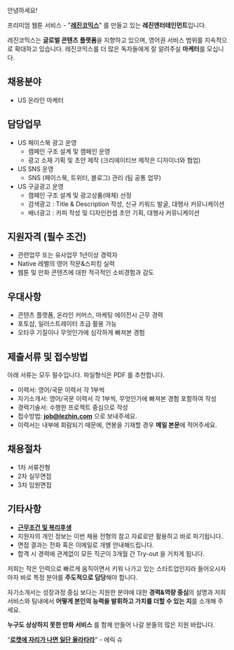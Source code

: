 안녕하세요!

프리미엄 웹툰 서비스 - "**[레진코믹스](http://www.lezhin.com)**" 를 만들고 있는 **레진엔터테인먼트**입니다.

레진코믹스는 **글로벌 콘텐츠 플랫폼**을 지향하고 있으며, 영어권 서비스 범위를 지속적으로 확대하고 있습니다. 
레진코믹스를 더 많은 독자들에게 잘 알려주실 **마케터**를 모십니다.
 

## 채용분야 

- US 온라인 마케터 


## 담당업무

- US 페이스북 광고 운영
  - 캠페인 구조 설계 및 캠페인 운영
  - 광고 소재 기획 및 초안 제작 (크리에이티브 제작은 디자이너와 협업)
- US SNS 운영
  - SNS (페이스북, 트위터, 블로그) 관리 (팀 공통 업무)
- US 구글광고 운영
  - 캠페인 구조 설계 및 광고상품(매체) 선정
  - 검색광고 : Title & Description 작성, 신규 키워드 발굴, 대행사 커뮤니케이션
  - 배너광고 : 카피 작성 및 디자인컨셉 초안 기획, 대행사 커뮤니케이션


## 지원자격 (필수 조건)

- 관련업무 또는 유사업무 1년이상 경력자 
- Native 레벨의 영어 작문&스피킹 실력
- 웹툰 및 만화 콘텐츠에 대한 적극적인 소비경험과 감도 


## 우대사항

- 콘텐츠 플랫폼, 온라인 커머스, 마케팅 에이전시 근무 경력
- 포토샵, 일러스트레이터 초급 활용 가능
- 오타쿠 기질이나 무엇인가에 심각하게 빠져본 경험


## 제출서류 및 접수방법

아래 서류는 모두 필수입니다. 파일형식은 PDF 를 추천합니다.

- 이력서: 영어/국문 이력서 각 1부씩
- 자기소개서: 영어/국문 이력서 각 1부씩, 무엇인가에 빠져본 경험 포함하여 작성
- 경력기술서: 수행한 프로젝트 중심으로 작성
- 접수방법: **job@lezhin.com** 으로 보내주세요.
- 이력서는 내부에 회람되기 때문에, 연봉을 기재할 경우 **메일 본문**에 적어주세요.


## 채용절차 

- 1차 서류전형
- 2차 실무면접 
- 3차 임원면접 


## 기타사항 
- [**근무조건 및 복리후생**](https://github.com/lezhin/apply/blob/master/README.md)
- 지원자의 개인 정보는 이번 채용 전형의 참고 자료로만 활용하고 바로 파기됩니다.
- 면접 결과는 전화 혹은 이메일로 개별 안내해드립니다.
- 합격 시 경력에 관계없이 모든 직군이 3개월 간 Try-out 을 거치게 됩니다. 


저희는 작은 인력으로 빠르게 움직이면서 키워 나가고 있는 스타트업인지라 들어오시자마자 바로 특정 분야를 **주도적으로 담당**해야 합니다. 

자기소개서는 성장과정 중심 보다는 지원한 분야에 대한 **경력&역량 중심**의 설명과 저희 서비스와 팀내에서 **어떻게 본인의 능력을 발휘하고 가치를 더할 수 있는 지**를 소개해 주세요.

**누구도 상상하지 못한 만화 서비스** 를 함께 만들어 나갈 분들의 많은 지원 바랍니다.


“[**로켓에 자리가 나면 일단 올라타라**](http://estima.wordpress.com/2012/05/28/sheryl/)" - 에릭 슈